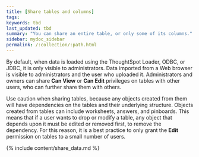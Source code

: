 ```yaml
---
title: [Share tables and columns]
tags:
keywords: tbd
last_updated: tbd
summary: "You can share an entire table, or only some of its columns."
sidebar: mydoc_sidebar
permalink: /:collection/:path.html
---
```

By default, when data is loaded using the ThoughtSpot Loader, ODBC, or JDBC, it is only visible to administrators. Data imported from a Web browser is visible to administrators and the user who uploaded it. Administrators and owners can share **Can View** or **Can Edit** privileges on tables with other users, who can further share them with others.

Use caution when sharing tables, because any objects created from them will have dependencies on the tables and their underlying structure. Objects created from tables can include worksheets, answers, and pinboards. This means that if a user wants to drop or modify a table, any object that depends upon it must be edited or removed first, to remove the dependency. For this reason, it is a best practice to only grant the **Edit** permission on tables to a small number of users.

{% include content/share_data.md %}
